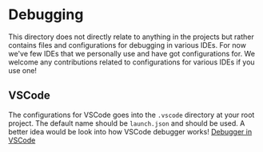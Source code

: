 # Debugging

This directory does not directly relate to anything in the projects but rather contains files and configurations for debugging in various IDEs. For now we've few IDEs that we personally use and have got configurations for. We welcome any contributions related to configurations for various IDEs if you use one!

## VSCode

The configurations for VSCode goes into the `.vscode` directory at your root project. The default name should be `launch.json` and should be used. A better idea would be look into how VSCode debugger works! [Debugger in VSCode](https://code.visualstudio.com/docs/editor/debugging)
